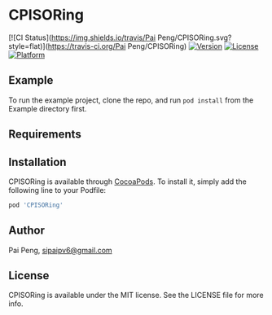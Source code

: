 # CPISORing

[![CI Status](https://img.shields.io/travis/Pai Peng/CPISORing.svg?style=flat)](https://travis-ci.org/Pai Peng/CPISORing)
[![Version](https://img.shields.io/cocoapods/v/CPISORing.svg?style=flat)](https://cocoapods.org/pods/CPISORing)
[![License](https://img.shields.io/cocoapods/l/CPISORing.svg?style=flat)](https://cocoapods.org/pods/CPISORing)
[![Platform](https://img.shields.io/cocoapods/p/CPISORing.svg?style=flat)](https://cocoapods.org/pods/CPISORing)

## Example

To run the example project, clone the repo, and run `pod install` from the Example directory first.

## Requirements

## Installation

CPISORing is available through [CocoaPods](https://cocoapods.org). To install
it, simply add the following line to your Podfile:

```ruby
pod 'CPISORing'
```

## Author

Pai Peng, sipaipv6@gmail.com

## License

CPISORing is available under the MIT license. See the LICENSE file for more info.
